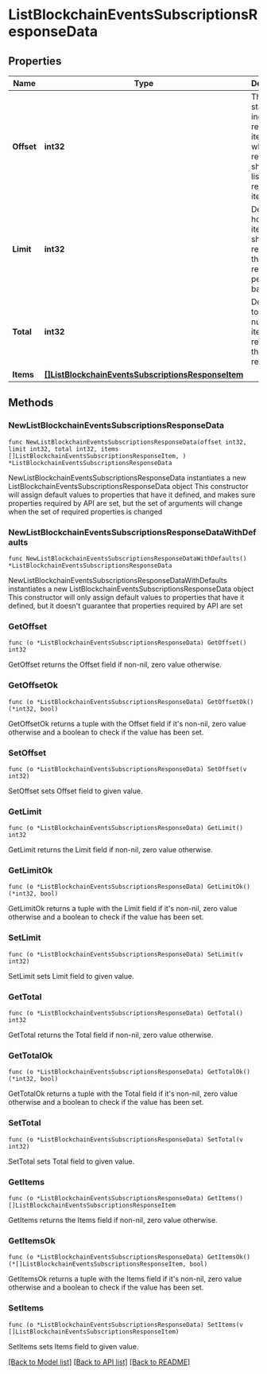 # ListBlockchainEventsSubscriptionsResponseData

## Properties

Name | Type | Description | Notes
------------ | ------------- | ------------- | -------------
**Offset** | **int32** | The starting index of the response items, i.e. where the response should start listing the returned items. | 
**Limit** | **int32** | Defines how many items should be returned in the response per page basis. | 
**Total** | **int32** | Defines the total number of items returned in the response. | 
**Items** | [**[]ListBlockchainEventsSubscriptionsResponseItem**](ListBlockchainEventsSubscriptionsResponseItem.md) |  | 

## Methods

### NewListBlockchainEventsSubscriptionsResponseData

`func NewListBlockchainEventsSubscriptionsResponseData(offset int32, limit int32, total int32, items []ListBlockchainEventsSubscriptionsResponseItem, ) *ListBlockchainEventsSubscriptionsResponseData`

NewListBlockchainEventsSubscriptionsResponseData instantiates a new ListBlockchainEventsSubscriptionsResponseData object
This constructor will assign default values to properties that have it defined,
and makes sure properties required by API are set, but the set of arguments
will change when the set of required properties is changed

### NewListBlockchainEventsSubscriptionsResponseDataWithDefaults

`func NewListBlockchainEventsSubscriptionsResponseDataWithDefaults() *ListBlockchainEventsSubscriptionsResponseData`

NewListBlockchainEventsSubscriptionsResponseDataWithDefaults instantiates a new ListBlockchainEventsSubscriptionsResponseData object
This constructor will only assign default values to properties that have it defined,
but it doesn't guarantee that properties required by API are set

### GetOffset

`func (o *ListBlockchainEventsSubscriptionsResponseData) GetOffset() int32`

GetOffset returns the Offset field if non-nil, zero value otherwise.

### GetOffsetOk

`func (o *ListBlockchainEventsSubscriptionsResponseData) GetOffsetOk() (*int32, bool)`

GetOffsetOk returns a tuple with the Offset field if it's non-nil, zero value otherwise
and a boolean to check if the value has been set.

### SetOffset

`func (o *ListBlockchainEventsSubscriptionsResponseData) SetOffset(v int32)`

SetOffset sets Offset field to given value.


### GetLimit

`func (o *ListBlockchainEventsSubscriptionsResponseData) GetLimit() int32`

GetLimit returns the Limit field if non-nil, zero value otherwise.

### GetLimitOk

`func (o *ListBlockchainEventsSubscriptionsResponseData) GetLimitOk() (*int32, bool)`

GetLimitOk returns a tuple with the Limit field if it's non-nil, zero value otherwise
and a boolean to check if the value has been set.

### SetLimit

`func (o *ListBlockchainEventsSubscriptionsResponseData) SetLimit(v int32)`

SetLimit sets Limit field to given value.


### GetTotal

`func (o *ListBlockchainEventsSubscriptionsResponseData) GetTotal() int32`

GetTotal returns the Total field if non-nil, zero value otherwise.

### GetTotalOk

`func (o *ListBlockchainEventsSubscriptionsResponseData) GetTotalOk() (*int32, bool)`

GetTotalOk returns a tuple with the Total field if it's non-nil, zero value otherwise
and a boolean to check if the value has been set.

### SetTotal

`func (o *ListBlockchainEventsSubscriptionsResponseData) SetTotal(v int32)`

SetTotal sets Total field to given value.


### GetItems

`func (o *ListBlockchainEventsSubscriptionsResponseData) GetItems() []ListBlockchainEventsSubscriptionsResponseItem`

GetItems returns the Items field if non-nil, zero value otherwise.

### GetItemsOk

`func (o *ListBlockchainEventsSubscriptionsResponseData) GetItemsOk() (*[]ListBlockchainEventsSubscriptionsResponseItem, bool)`

GetItemsOk returns a tuple with the Items field if it's non-nil, zero value otherwise
and a boolean to check if the value has been set.

### SetItems

`func (o *ListBlockchainEventsSubscriptionsResponseData) SetItems(v []ListBlockchainEventsSubscriptionsResponseItem)`

SetItems sets Items field to given value.



[[Back to Model list]](../README.md#documentation-for-models) [[Back to API list]](../README.md#documentation-for-api-endpoints) [[Back to README]](../README.md)


